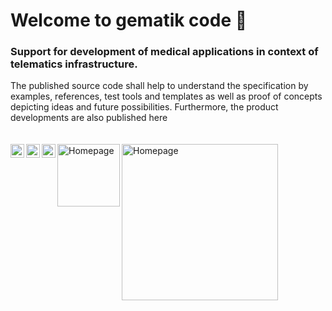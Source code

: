 # Welcome to gematik code 👋
### Support for development of medical applications in context of telematics infrastructure.
The published source code shall help to understand the specification by examples, references, test tools and templates as well as proof of concepts depicting ideas and future possibilities. Furthermore, the product developments are also published here
<br>
<br>
<br>
<a href="https://twitter.com/gematik1#gh-light-mode-only">
  <img align="left" alt="twitter gematik1 | Twitter" width="22px" src="https://cdn.jsdelivr.net/npm/simple-icons@v3/icons/twitter.svg#gh-light-mode-only" />
</a>
<a href="https://de.linkedin.com/company/gematik#gh-light-mode-only">
  <img align="left" alt="Abhishek's LinkdeIN" width="22px" src="https://cdn.jsdelivr.net/npm/simple-icons@v3/icons/linkedin.svg#gh-light-mode-only" />
</a>
<a href="https://gematik.github.io/#gh-light-mode-only">
  <img align="left" alt="gematik github.io" width="22px" src="https://cdn.jsdelivr.net/npm/simple-icons@v3/icons/github.svg#gh-light-mode-only" />
</a>
<a href="https://www.gematik.de">
  <img align="left" alt="Homepage" width="100px" src="https://www.gematik.de/typo3conf/ext/as_template_gematik/Resources/Public/Images/logo.svg" />
</a>
<a href="https://fachportal.gematik.de/">
  <img align="left" alt="Homepage" width="250px" src="https://fachportal.gematik.de/typo3conf/ext/rsmbasechild/Resources/Public/Icons/logo-gematik-fachportal.svg" />
</a>
<br>
<br>
<br>
<!--
<p align="center"> 
  <img src="https://github-readme-stats.vercel.app/api?username=gematik1&show_icons=true&theme=gotham" alt="gematik" />
  <img src="https://github-readme-stats.vercel.app/api?username=Gematik-Entwicklung&show_icons=true&theme=gotham" alt="Gematik-Entwicklung" />
</p>
-->
 
  
<!--
**gematik1/gematik1** is a ✨ _special_ ✨ repository because its `README.md` (this file) appears on your GitHub profile.

Here are some ideas to get you started:

- 🔭 I’m currently working on ...
- 🌱 I’m currently learning ...
- 👯 I’m looking to collaborate on ...
- 🤔 I’m looking for help with ...
- 💬 Ask me about ...
- 📫 How to reach me: ...
- 😄 Pronouns: ...
- ⚡ Fun fact: ...
-->
